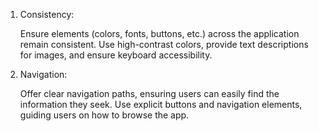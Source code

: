 1. Consistency:

   Ensure elements (colors, fonts, buttons, etc.) across the application remain consistent. Use high-contrast colors, provide text descriptions for images, and ensure keyboard accessibility.

2. Navigation:

   Offer clear navigation paths, ensuring users can easily find the information they seek. Use explicit buttons and navigation elements, guiding users on how to browse the app.

   